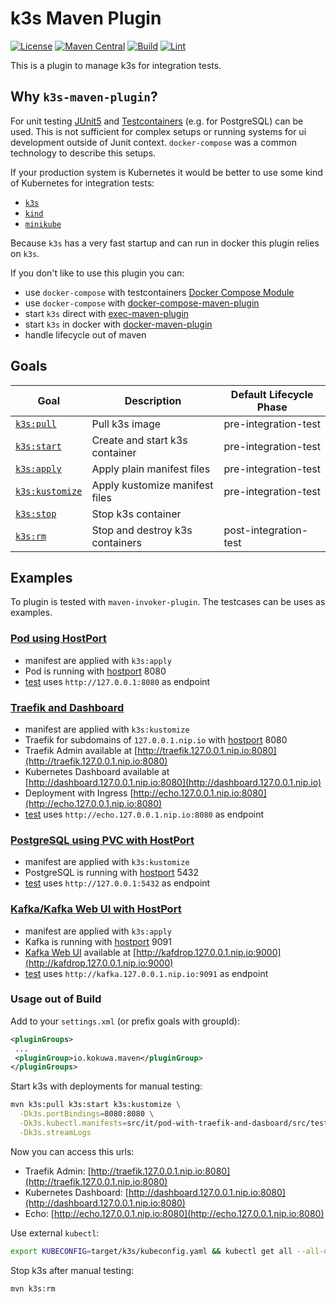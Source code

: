 # k3s Maven Plugin

[![License](https://img.shields.io/github/license/kokuwaio/k3s-maven-plugin.svg?label=License)](https://github.com/kokuwaio/k3s-maven-plugin/blob/main/LICENSE)
[![Maven Central](https://img.shields.io/maven-central/v/io.kokuwa.maven/k3s-maven-plugin.svg?label=Maven%20Central)](https://search.maven.org/search?q=g:%22io.kokuwa.maven%22%20AND%20a:%22k3s-maven-plugin%22)
[![Build](https://img.shields.io/github/workflow/status/kokuwaio/k3s-maven-plugin/Snapshot?label=Build)](https://github.com/kokuwaio/k3s-maven-plugin/actions/workflows/snapshot.yaml?label=Build)
[![Lint](https://img.shields.io/github/workflow/status/kokuwaio/k3s-maven-plugin/Lint?label=Lint)](https://github.com/kokuwaio/k3s-maven-plugin/actions/workflows/lint.yaml?label=Lint)

This is a plugin to manage k3s for integration tests.

## Why `k3s-maven-plugin`?

For unit testing [JUnit5](https://junit.org/junit5/docs/current/user-guide/) and [Testcontainers](https://www.testcontainers.org/) (e.g. for PostgreSQL) can be used. This is not sufficient for complex setups or running systems for ui development outside of Junit context. `docker-compose` was a common technology to describe this setups.

If your production system is Kubernetes it would be better to use some kind of Kubernetes for integration tests:

* [`k3s`](https://k3s.io/)
* [`kind`](https://kind.sigs.k8s.io/)
* [`minikube`](https://minikube.sigs.k8s.io/docs/)

Because `k3s` has a very fast startup and can run in docker this plugin relies on `k3s`.

If you don't like to use this plugin you can:

* use `docker-compose` with testcontainers [Docker Compose Module](https://www.testcontainers.org/modules/docker_compose/)
* use `docker-compose` with [docker-compose-maven-plugin](https://github.com/syncdk/docker-compose-maven-plugin)
* start `k3s` direct with [exec-maven-plugin](https://www.mojohaus.org/exec-maven-plugin)
* start `k3s` in docker with [docker-maven-plugin](https://github.com/fabric8io/docker-maven-plugin)
* handle lifecycle out of maven

## Goals

| Goal                                       | Description                      | Default Lifecycle Phase |
| ------------------------------------------ | -------------------------------- | ----------------------- |
| [`k3s:pull`](docs/goal/pull.md)            | Pull k3s image                   | pre-integration-test    |
| [`k3s:start`](docs/goal/start.md)          | Create and start k3s container   | pre-integration-test    |
| [`k3s:apply`](docs/goal/apply.md)          | Apply plain manifest files       | pre-integration-test    |
| [`k3s:kustomize`](docs/goal/kustomize.md)  | Apply kustomize manifest files   | pre-integration-test    |
| [`k3s:stop`](docs/goal/stop.md)            | Stop k3s container               |                         |
| [`k3s:rm`](docs/goal/rm.md)                | Stop and destroy k3s containers  | post-integration-test   |

## Examples

To plugin is tested with `maven-invoker-plugin`. The testcases can be uses as examples.

### [Pod using HostPort](/src/it/pod-with-hostport)

* manifest are applied with `k3s:apply`
* Pod is running with [hostport](/src/it/pod-with-hostport/src/test/k3s/pod.yaml#L12) 8080
* [test](/src/it/pod-with-hostport/src/test/java/io/kokuwa/maven/k3s/PodIT.java#L21) uses `http://127.0.0.1:8080` as endpoint

### [Traefik and Dashboard](src/it/pod-with-traefik-and-dasboard)

* manifest are applied with `k3s:kustomize`
* Traefik for subdomains of `127.0.0.1.nip.io` with [hostport](/src/it/pod-with-traefik-and-dasboard/src/test/k3s/traefik/deployment.yaml#L35) 8080
* Traefik Admin available at [http://traefik.127.0.0.1.nip.io:8080](http://traefik.127.0.0.1.nip.io:8080)
* Kubernetes Dashboard available at [http://dashboard.127.0.0.1.nip.io:8080](http://dashboard.127.0.0.1.nip.io)
* Deployment with Ingress [http://echo.127.0.0.1.nip.io:8080](http://echo.127.0.0.1.nip.io:8080)
* [test](/src/it/pod-with-traefik-and-dasboard/src/test/java/io/kokuwa/maven/k3s/PodIT.java#L21) uses `http://echo.127.0.0.1.nip.io:8080` as endpoint

### [PostgreSQL using PVC with HostPort](src/it/postgresql-with-pvc-and-hostport)

* manifest are applied with `k3s:kustomize`
* PostgreSQL is running with [hostport](/src/it/postgresql-with-pvc-and-hostport/src/test/k3s/pod.yaml#L15) 5432
* [test](/src/it/postgresql-with-pvc-and-hostport/src/test/java/io/kokuwa/maven/k3s/PostgreIT.java#L26) uses `http://127.0.0.1:5432` as endpoint

### [Kafka/Kafka Web UI with HostPort](src/it/kafka-with-hostport)

* manifest are applied with `k3s:apply`
* Kafka is running with [hostport](/src/it/kafka-with-hostport/src/test/k3s/kafka.yaml#L29) 9091
* [Kafka Web UI](https://github.com/obsidiandynamics/kafdrop) available at [http://kafdrop.127.0.0.1.nip.io:9000](http://kafdrop.127.0.0.1.nip.io:9000)
* [test](/src/it/kafka-with-hostport/src/test/java/io/kokuwa/maven/k3s/KafkaIT.java#L30) uses `http://kafka.127.0.0.1.nip.io:9091` as endpoint

### Usage out of Build

Add to your `settings.xml` (or prefix goals with groupId):

```xml
<pluginGroups>
 ...
 <pluginGroup>io.kokuwa.maven</pluginGroup>
</pluginGroups>
```

Start k3s with deployments for manual testing:

```sh
mvn k3s:pull k3s:start k3s:kustomize \
  -Dk3s.portBindings=8080:8080 \
  -Dk3s.kubectl.manifests=src/it/pod-with-traefik-and-dasboard/src/test/k3s \
  -Dk3s.streamLogs
```

Now you can access this urls:

* Traefik Admin: [http://traefik.127.0.0.1.nip.io:8080](http://traefik.127.0.0.1.nip.io:8080)
* Kubernetes Dashboard: [http://dashboard.127.0.0.1.nip.io:8080](http://dashboard.127.0.0.1.nip.io:8080)
* Echo: [http://echo.127.0.0.1.nip.io:8080](http://echo.127.0.0.1.nip.io:8080)

Use external `kubectl`:

```sh
export KUBECONFIG=target/k3s/kubeconfig.yaml && kubectl get all --all-namespaces
```

Stop k3s after manual testing:

```sh
mvn k3s:rm
```
